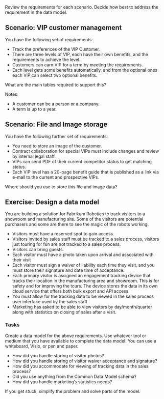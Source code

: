 Review the requirements for each scenario. Decide how best to address the requirement in the data model.

## Scenario: VIP customer management

You have the following set of requirements:

- Track the preferences of the VIP Customer.
- There are three levels of VIP, each have their own benefits, and the requirements to achieve the level.
- Customers can earn VIP for a term by meeting the requirements.
- Each level gets some benefits automatically, and from the optional ones each VIP can select two optional benefits.

What are the main tables required to support this?

Notes:

- A customer can be a person or a company.
- A term is up to a year.

## Scenario: File and Image storage

You have the following further set of requirements:

- You need to store an image of the customer.
- Contract collaboration for special VIPs must include changes and review by internal legal staff.
- VIPs can send PDF of their current competitor status to get matching status.
- Each VIP level has a 20-page benefit guide that is published as a link via e-mail to the current and prospective VIPs.

Where should you use to store this file and image data?

## Exercise: Design a data model

You are building a solution for Fabrikam Robotics to track visitors to a showroom and manufacturing site. Some of the visitors are potential purchasers and some are there to see the magic of the robots working.

- Visitors must have a reserved spot to gain access.
- Visitors invited by sales staff must be tracked to a sales process, visitors just touring for fun are not tracked to a sales process.
- Visitors can bring guests.
- Each visitor must have a photo taken upon arrival and associated with their visit
- Each visitor must sign a waiver of liability each time they visit, and you must store their signature and date time of acceptance.
- Each primary visitor is assigned an engagement tracking device that tracks their location in the manufacturing area and showroom. This is for safety and for improving the tours. The device stores the data in its own cloud service that offers both bulk export and API access.
- You must allow for the tracking data to be viewed in the sales process user interface used by the sales staff
- Marketing has asked to be able to view visitors by day/month/quarter along with statistics on closing of sales after a visit.

### Tasks

Create a data model for the above requirements. Use whatever tool or medium that you have available to complete the data model. You can use a whiteboard, Visio, or pen and paper.

- How did you handle storing of visitor photos?
- How did you handle storing of visitor waiver acceptance and signature?
- How did you accommodate for viewing of tracking data in the sales process?
- Did you use anything from the Common Data Model schema?
- How did you handle marketing’s statistics needs?

If you get stuck, simplify the problem and solve parts of the model.
